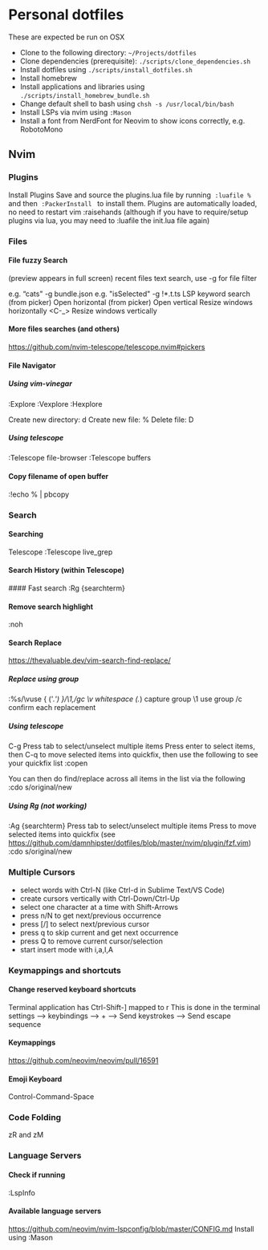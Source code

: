 # Personal dotfiles

These are expected be run on OSX

- Clone to the following directory: `~/Projects/dotfiles`
- Clone dependencies (prerequisite): `./scripts/clone_dependencies.sh`
- Install dotfiles using `./scripts/install_dotfiles.sh`
- Install homebrew
- Install applications and libraries using `./scripts/install_homebrew_bundle.sh`
- Change default shell to bash using `chsh -s /usr/local/bin/bash`
- Install LSPs via nvim using `:Mason`
- Install a font from NerdFont for Neovim to show icons correctly, e.g. RobotoMono


## Nvim

### Plugins

Install Plugins
Save and source the plugins.lua file by running 
```:luafile % ```
and then 
```:PackerInstall ```
to install them. Plugins are automatically loaded, no need to restart vim :raisehands
(although if you have to require/setup plugins via lua, you may need to :luafile the init.lua file again)




### Files

#### File fuzzy Search
<C-p> 	(preview appears in full screen)
<C-f> 	recent files
<C-g> 	text search, use -g for file filter
                                                                                
e.g. “cats" -g bundle.json
e.g. "isSelected" -g !*.t.ts
<C-k> 	LSP keyword search
(from picker) <C-x>	Open horizontal
(from picker) <C-v>	Open vertical
<C-w>	Resize windows horizontally
<C-_>	Resize windows vertically

#### More files searches (and others)
https://github.com/nvim-telescope/telescope.nvim#pickers

#### File Navigator

##### Using vim-vinegar
:Explore
:Vexplore
:Hexplore

Create new directory: d
Create new file: %
Delete file: D 

##### Using telescope
:Telescope file-browser
:Telescope buffers

#### Copy filename of open buffer
:!echo % | pbcopy




### Search

#### Searching
Telescope
<C-g>
:Telescope live_grep
#### Search History (within Telescope)
<C-Up>
<C-Down>
#### Fast search
:Rg {searchterm} 

#### Remove search highlight
:noh

#### Search Replace
https://thevaluable.dev/vim-search-find-replace/

##### Replace using group
:%s/\vuse \{ ('.*') \}/\1,/gc
\v	whitespace
(.*)	capture group
\1	use group
/c	confirm each replacement

##### Using telescope
C-g
Press tab to select/unselect multiple items
Press enter to select items, then C-q to move selected items into quickfix, then use the following to see your quickfix list
:copen

You can then do find/replace across all items in the list via the following
:cdo s/original/new

##### Using Rg (not working)
:Ag {searchterm}
Press tab to select/unselect multiple items
Press <C-q> to move selected items into quickfix (see https://github.com/damnhipster/dotfiles/blob/master/nvim/plugin/fzf.vim)
:cdo s/original/new


### Multiple Cursors
* select words with Ctrl-N (like Ctrl-d in Sublime Text/VS Code)
* create cursors vertically with Ctrl-Down/Ctrl-Up
* select one character at a time with Shift-Arrows
* press n/N to get next/previous occurrence
* press [/] to select next/previous cursor
* press q to skip current and get next occurrence
* press Q to remove current cursor/selection
* start insert mode with i,a,I,A




### Keymappings and shortcuts

#### Change reserved keyboard shortcuts
Terminal application has Ctrl-Shift-] mapped to <esc>r
This is done in the terminal settings —> keybindings —> + —> Send keystrokes —> Send escape sequence

#### Keymappings
https://github.com/neovim/neovim/pull/16591

#### Emoji Keyboard
Control-Command-Space



### Code Folding
zR and zM



### Language Servers

#### Check if running
:LspInfo

#### Available language servers
https://github.com/neovim/nvim-lspconfig/blob/master/CONFIG.md
Install using :Mason
